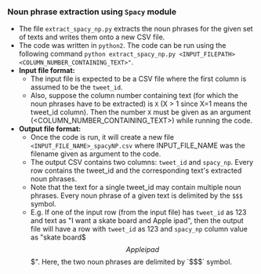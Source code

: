 ### Noun phrase extraction using `Spacy` module
* The file `extract_spacy_np.py` extracts the noun phrases for the given set of texts and writes them onto a new CSV file.
* The code was written in `python2`. The code can be run using the following command `python extract_spacy_np.py <INPUT_FILEPATH> <COLUMN_NUMBER_CONTAINING_TEXT>"`.
* **Input file format:**
    *  The input file is expected to be a CSV file where the first column is assumed to be the `tweet_id`.
    *  Also, suppose the column number containing text (for which the noun phrases have to be extracted) is `X` (X > 1 since X=1 means the tweet_id column). Then the number `X` must be given as an argument (<COLUMN_NUMBER_CONTAINING_TEXT>) while running the code.
* **Output file format:**
    * Once the code is run, it will create a new file `<INPUT_FILE_NAME>_spacyNP.csv` where INPUT_FILE_NAME was the filename given as argument to the code.
    * The output CSV contains two columns: `tweet_id` and `spacy_np`. Every row contains the tweet_id and the corresponding text's extracted noun phrases.
    * Note that the text for a single tweet_id may contain multiple noun phrases. Every noun phrase of a given text is delimited by the `$$$` symbol.
    * E.g. If one of the input row (from the input file) has `tweet_id` as 123 and text as "I want a skate board and Apple ipad", then the output file will have a row with `tweet_id` as 123 and `spacy_np` column value as "skate board$$$Apple ipad$$$". Here, the two noun phrases are delimited by `$$$` symbol.

